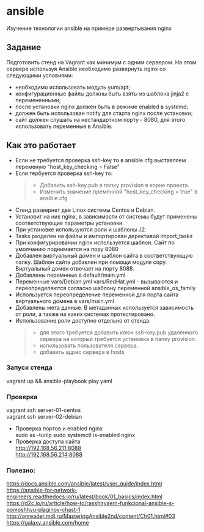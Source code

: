 # ansible
Изучение технологии ansible на примере развертывания nginx

## Задание
Подготовить стенд на Vagrant как минимум с одним сервером. На этом сервере используя Ansible необходимо развернуть nginx со следующими условиями:

   - необходимо использовать модуль yum/apt;
   - конфигурационные файлы должны быть взяты из шаблона jinja2 с перемененными;
   - после установки nginx должен быть в режиме enabled в systemd;
   - должен быть использован notify для старта nginx после установки;
   - сайт должен слушать на нестандартном порту - 8080, для этого использовать переменные в Ansible.
 
   ## Как это работает
   - Если не требуется проверка ssh-key то в ansible.cfg выставляем переменую "host_key_checking  = False"
   - Если тербуется проверка ssh-key то:
     > - Добавить ssh-key.pub в папку provision в корне проекта.
     > - Изменить значение пременной "host_key_checking  = true" в ansible.cfg
   - Стенд развернет две Linux системы Centos и Debian.
   - Установит на них nginx, в зависимости от системы будут применены соответствующие параметры установки.
   - При установке используются роли и шаблоны J2.
   - Tasks разделен на файлы и импортирован дерективой import_tasks
   - При конфигурировании nginx используется шаблон. Сайт по умолчанию поднимается на пору 8080
   - Добавлен виртуальный домен и шаблон сайта в соответствующую папку. Шаблон сайта добавлен при помощи модуля copy. \
      Виртуальный домен отвечает на порту 8088.
   - Добавлены перемнные в default/main.yml 
   - Переменные vars/Debian.yml vars/RedHat.yml - вызываются и переопределяются согласно шаблону переменной ansible_os_family
   - Используется переопределение переменной для порта сайта виртуального домена в vars/main.yml
   - Добавлены мета данные. В метаданных используется зависимость от роли, а также на каких системах протестировано.
   - Использование роли доступно отдельно от стенда:
      > - для этого требуется добавить ключ ssh-key.pub удаленного сервера на который требуется установка в папку provision.
      > - использовать пользователя сервера.
      > - добавить адрес сервера в hosts
   
   ### Запуск стенда
   
   vagrant up && ansible-playbook play.yaml
   
   ### Проверка
   vagrant ssh server-01-centos \
   vagrant ssh server-02-debian
   - Проверка портов и enabled nginx\
   sudo ss -tunlp
   sudo systemctl is-enabled nginx
   - Проверка доступа сайта \
   http://192.168.56.211:8088 \
   http://192.168.56.214:8088
### Полезно:
https://docs.ansible.com/ansible/latest/user_guide/index.html \
https://ansible-for-network-engineers.readthedocs.io/ru/latest/book/01_basics/index.html \
https://d2c.io/ru/article/how-to/rasshiryaem-funkcional-ansible-s-pomoshhyu-plaginov-chast-1 \
http://onreader.mdl.ru/MasteringAnsible2nd/content/Ch01.html#03 \
https://galaxy.ansible.com/home

